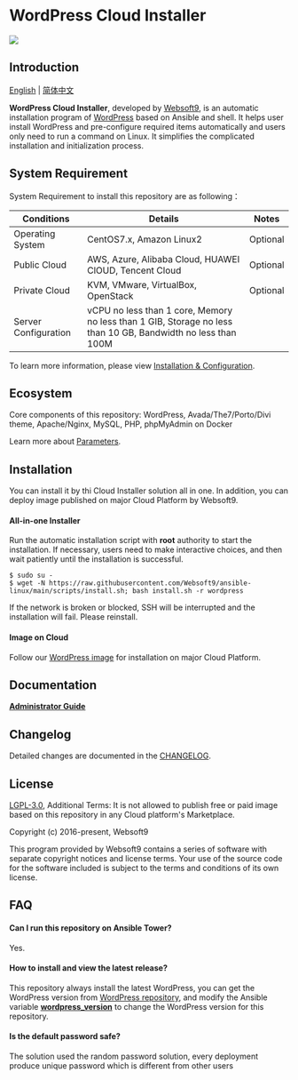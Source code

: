 # WordPress Cloud Installer

![](https://libs.websoft9.com/common/websott9-cloud-installer.png) 

## Introduction

[English](/README.md) | [简体中文](/README-zh.md)  

**WordPress Cloud Installer**, developed by [Websoft9](https://www.websoft9.com), is an automatic installation program of [WordPress](https://wordpress.org/) based on Ansible and shell. It helps user install WordPress and pre-configure required items automatically and users only need to run a command on Linux. It simplifies the complicated installation and initialization process.  

## System Requirement

System Requirement to install this repository are as following：

| Conditions       | Details                               | Notes                |
| ------------------- | --------------------------------| -------------------- |
| Operating System   | CentOS7.x, Amazon Linux2 | Optional                 |
| Public Cloud     | AWS, Azure, Alibaba Cloud, HUAWEI ClOUD, Tencent Cloud    | Optional                 |
| Private Cloud     | KVM, VMware, VirtualBox, OpenStack    | Optional                 |
| Server Configuration | vCPU no less than 1 core, Memory no less than  1 GIB, Storage no less than 10 GB, Bandwidth no less than 100M ||

To learn more information, please view [Installation & Configuration](https://wordpress.apache.org/installation.html).

## Ecosystem

Core components of this repository: WordPress, Avada/The7/Porto/Divi theme, Apache/Nginx, MySQL, PHP, phpMyAdmin on Docker

Learn more about [Parameters](/docs/stack-components.md).

## Installation

You can install it by thi Cloud Installer solution all in one. In addition, you can deploy image published on major Cloud Platform by Websoft9.

#### All-in-one Installer

Run the automatic installation script with **root** authority to start the installation. If necessary, users need to make interactive choices, and then wait patiently until the installation is successful.

```
$ sudo su -
$ wget -N https://raw.githubusercontent.com/Websoft9/ansible-linux/main/scripts/install.sh; bash install.sh -r wordpress
```

If the network is broken or blocked, SSH will be interrupted and the installation will fail. Please reinstall.

#### Image on Cloud 

Follow our [WordPress image](https://apps.websoft9.com/wordpress) for installation on major Cloud Platform.

## Documentation

**[Administrator Guide](https://support.websoft9.com/docs/wordpress)** 

## Changelog

Detailed changes are documented in the [CHANGELOG](/CHANGELOG.md).

## License

[LGPL-3.0](/License.md), Additional Terms: It is not allowed to publish free or paid image based on this repository in any Cloud platform's Marketplace.

Copyright (c) 2016-present, Websoft9

This program provided by Websoft9 contains a series of software with separate copyright notices and license terms. Your use of the source code for the software included is subject to the terms and conditions of its own license.

## FAQ

#### Can I run this repository on Ansible Tower? 

Yes.

#### How to install and view the latest release?

This repository always install the latest WordPress, you can get the WordPress version from [WordPress repository](https://github.com/WordPress/WordPress/releases), and modify the Ansible variable **[wordpress_version](/roles/ansible/wordpress/defaults/main.yml)** to change the WordPress version for this repository. 

#### Is the default password safe?

The solution used the random password solution, every deployment produce unique password which is different from other users